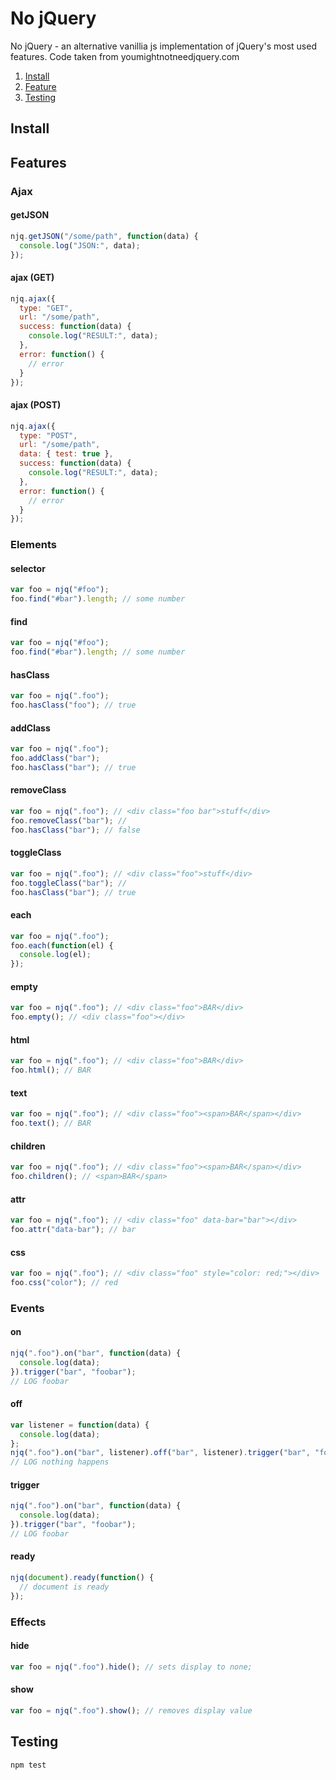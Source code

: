 # No jQuery

No jQuery - an alternative vanillia js implementation of jQuery's most used features. Code taken from youmightnotneedjquery.com

1. [Install](#install)
1. [Feature](#features)
1. [Testing](#testing)

## Install


## Features

### Ajax

#### getJSON
```javascript
njq.getJSON("/some/path", function(data) {
  console.log("JSON:", data);
});
```

#### ajax (GET)
```javascript
njq.ajax({
  type: "GET",
  url: "/some/path",
  success: function(data) {
    console.log("RESULT:", data);
  },
  error: function() {
    // error
  }
});
```

#### ajax (POST)
```javascript
njq.ajax({
  type: "POST",
  url: "/some/path",
  data: { test: true },
  success: function(data) {
    console.log("RESULT:", data);
  },
  error: function() {
    // error
  }
});
```

### Elements

#### selector
```javascript
var foo = njq("#foo");
foo.find("#bar").length; // some number
```

#### find
```javascript
var foo = njq("#foo");
foo.find("#bar").length; // some number
```

#### hasClass
```javascript
var foo = njq(".foo");
foo.hasClass("foo"); // true
```

#### addClass
```javascript
var foo = njq(".foo");
foo.addClass("bar");
foo.hasClass("bar"); // true
```

#### removeClass
```javascript
var foo = njq(".foo"); // <div class="foo bar">stuff</div>
foo.removeClass("bar"); //
foo.hasClass("bar"); // false
```

#### toggleClass
```javascript
var foo = njq(".foo"); // <div class="foo">stuff</div>
foo.toggleClass("bar"); //
foo.hasClass("bar"); // true
```

#### each
```javascript
var foo = njq(".foo");
foo.each(function(el) {
  console.log(el);
});
```

#### empty
```javascript
var foo = njq(".foo"); // <div class="foo">BAR</div>
foo.empty(); // <div class="foo"></div>
```

#### html
```javascript
var foo = njq(".foo"); // <div class="foo">BAR</div>
foo.html(); // BAR
```

#### text
```javascript
var foo = njq(".foo"); // <div class="foo"><span>BAR</span></div>
foo.text(); // BAR
```

#### children
```javascript
var foo = njq(".foo"); // <div class="foo"><span>BAR</span></div>
foo.children(); // <span>BAR</span>
```

#### attr
```javascript
var foo = njq(".foo"); // <div class="foo" data-bar="bar"></div>
foo.attr("data-bar"); // bar
```

#### css
```javascript
var foo = njq(".foo"); // <div class="foo" style="color: red;"></div>
foo.css("color"); // red
```

### Events

#### on
```javascript
njq(".foo").on("bar", function(data) {
  console.log(data);
}).trigger("bar", "foobar");
// LOG foobar
```

#### off
```javascript
var listener = function(data) {
  console.log(data);
};
njq(".foo").on("bar", listener).off("bar", listener).trigger("bar", "foobar");
// LOG nothing happens
```

#### trigger
```javascript
njq(".foo").on("bar", function(data) {
  console.log(data);
}).trigger("bar", "foobar");
// LOG foobar
```

#### ready
```javascript
njq(document).ready(function() {
  // document is ready
});
```

### Effects

#### hide
```javascript
var foo = njq(".foo").hide(); // sets display to none;
```

#### show
```javascript
var foo = njq(".foo").show(); // removes display value
```

## Testing

`npm test`
